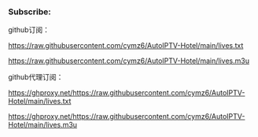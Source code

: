 

### Subscribe:

github订阅：

https://raw.githubusercontent.com/cymz6/AutoIPTV-Hotel/main/lives.txt

https://raw.githubusercontent.com/cymz6/AutoIPTV-Hotel/main/lives.m3u

github代理订阅：

https://ghproxy.net/https://raw.githubusercontent.com/cymz6/AutoIPTV-Hotel/main/lives.txt

https://ghproxy.net/https://raw.githubusercontent.com/cymz6/AutoIPTV-Hotel/main/lives.m3u